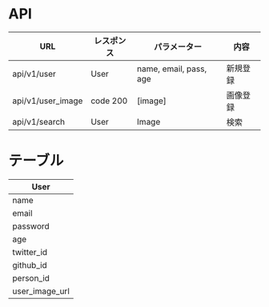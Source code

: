 # API

| URL               | レスポンス | パラメーター           | 内容     |
| ----------------- | ---------- | ---------------------- | -------- |
| api/v1/user       | User       | name, email, pass, age | 新規登録 |
| api/v1/user_image | code 200   | [image]                | 画像登録 |
| api/v1/search     | User       | Image                  | 検索     |



# テーブル

| User           |
| -------------- |
| name           |
| email          |
| password       |
| age            |
| twitter_id     |
| github_id      |
| person_id      |
| user_image_url |

